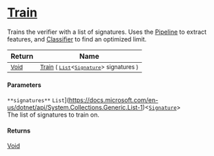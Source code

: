 # [Train](./Verifier-100664170.md)

Trains the verifier with a list of signatures. Uses the [Pipeline](https://github.com/hargitomi97/sigstat/blob/master/docs/md/SigStat/Common/Model/Verifier.md) to extract features,  and [Classifier](https://github.com/hargitomi97/sigstat/blob/master/docs/md/SigStat/Common/Model/Verifier.md) to find an optimized limit.

| Return | Name | 
| --- | --- | 
| <sub>[Void](https://docs.microsoft.com/en-us/dotnet/api/System.Void)</sub>| <sub>[Train](./Verifier-100664170.md) ( [`List`](https://docs.microsoft.com/en-us/dotnet/api/System.Collections.Generic.List-1)\<[`Signature`](./../../Signature.md)> signatures )</sub>| <br>


#### Parameters
`**signatures**`  `List`](https://docs.microsoft.com/en-us/dotnet/api/System.Collections.Generic.List-1)\<[`Signature`](./../../Signature.md)><br>The list of signatures to train on.
#### Returns
[Void](https://docs.microsoft.com/en-us/dotnet/api/System.Void)